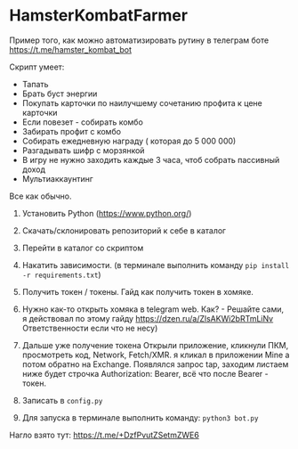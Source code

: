 # HamsterKombatFarmer

Пример того, как можно автоматизировать рутину в телеграм боте https://t.me/hamster_kombat_bot

Скрипт умеет:

- Тапать
- Брать буст энергии
- Покупать карточки по наилучшему сочетанию профита к цене карточки
- Если повезет - собирать комбо
- Забирать профит с комбо
- Собирать ежедневную награду ( которая до 5 000 000)
- Разгадывать шифр с морзянкой
- В игру не нужно заходить каждые 3 часа, чтоб собрать пассивный доход
- Мультиаккаунтинг

Все как обычно.

1. Установить Python (https://www.python.org/) 
2. Скачать/склонировать репозиторий к себе в каталог
3. Перейти в каталог со скриптом
4. Накатить зависимости. (в терминале выполнить команду `pip install -r requirements.txt`)
5. Получить токен / токены.
Гайд как получить токен в хомяке.

1. Нужно как-то открыть хомяка в telegram web.
Как? - Решайте сами, я действовал по этому гайду https://dzen.ru/a/ZlsAKWi2bRTmLiNv
Ответственности если что не несу)
2. Дальше уже получение токена 
Открыли приложение, кликнули ПКМ, просмотреть код, Network, Fetch/XMR. я кликал в приложении Mine а потом обратно на Exchange. Появлялся запрос tap, заходим листаем ниже будет строчка Authorization:
Bearer, всё что после Bearer - токен.
6. Записать в `config.py`
7. Для запуска в терминале выполнить команду: `python3 bot.py`


Нагло взято тут: https://t.me/+DzfPvutZSetmZWE6
